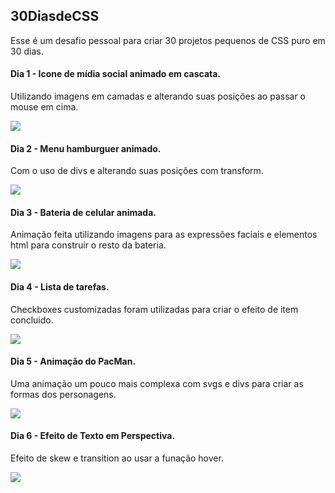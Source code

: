 ## 30DiasdeCSS

Esse é um desafio pessoal para criar 30 projetos pequenos de CSS puro em 30 dias.

#### Dia 1 - Icone de mídia social animado em cascata.
Utilizando imagens em camadas e alterando suas posições ao passar o mouse em cima.

![](https://media2.giphy.com/media/f4Nc2n9JrefGj53mHX/giphy.gif)


#### Dia 2 - Menu hamburguer animado.
Com o uso de divs e alterando suas posições com transform.

![](https://media3.giphy.com/media/7nbQLEHStvtuPGrdqG/giphy.gif)


#### Dia 3 - Bateria de celular animada.
Animação feita utilizando imagens para as expressões faciais e elementos html para construir o resto da bateria.

![](https://media2.giphy.com/media/j81Y2Aa0bIvJ2QvISP/giphy.gif)


#### Dia 4 - Lista de tarefas.
Checkboxes customizadas foram utilizadas para criar o efeito de item concluido.

![](https://media4.giphy.com/media/2hDaHqRdgmPFYIhr2M/giphy.gif)


#### Dia 5 - Animação do PacMan.
Uma animação um pouco mais complexa com svgs e divs para criar as formas dos personagens.

![](https://media1.giphy.com/media/tqKyxVsoNbOyAMgI4T/giphy.gif)

#### Dia 6 - Efeito de Texto em Perspectiva.
Efeito de skew e transition ao usar a funação hover.

![](https://media0.giphy.com/media/8MGH6HUSOdXDMUEeQ3/giphy.gif)
